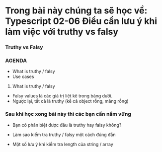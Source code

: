 # Trong bài này chúng ta sẽ học về: Typescript 02-06 Điều cần lưu ý khi làm việc với truthy vs falsy

### Truthy vs Falsy

### AGENDA
- What is truthy / falsy
- Use cases

1. What is truthy / falsy

- Falsy values là các giá trị liệt kê trong bảng dưới.
- Ngược lại, tất cả là truthy (kể cả object rỗng, mảng rỗng)


### Sau khi học xong bài này thì các bạn cần nắm vững

- Bạn có phân biệt được đâu là truthy hay falsy không?

- Làm sao kiểm tra truthy / falsy một cách đúng đắn
- Một số lưu ý khi kiểm tra length của string / array